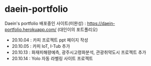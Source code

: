 # daein-portfolio
Daein's portfolio
배포중인 사이트(미완성) : https://daein-portfolio.herokuapp.com/ (대인이의 포트폴리오)

- 20.10.04 : 카피 프로젝트 ppt 페이지 작성
- 20.10.05 : 카피 IoT, I-Tub  추가
- 20.10.13 : 화재피해량예측, 광주시고령화분석, 관광취약도시 프로젝트 추가
- 20.10.14 : Yolo 자동 라벨링 사이트 프로젝트 
